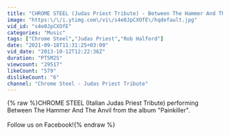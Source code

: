 ```yaml
---
title: "CHROME STEEL (Judas Priest Tribute) - Between The Hammer And The Anvil (Official Music Video)"
image: "https:\/\/i.ytimg.com\/vi\/s4e0JpCXOfE\/hqdefault.jpg"
vid_id: "s4e0JpCXOfE"
categories: "Music"
tags: ["Chrome Steel","Judas Priest","Rob Halford"]
date: "2021-09-18T11:31:25+03:00"
vid_date: "2013-10-12T12:22:36Z"
duration: "PT5M2S"
viewcount: "29517"
likeCount: "579"
dislikeCount: "6"
channel: "Chrome Steel - Judas Priest Tribute"
---
```

{% raw %}CHROME STEEL (Italian Judas Priest Tribute) performing Between The Hammer And The Anvil from the album &quot;Painkiller&quot;.<br /><br />Follow us on Facebook!{% endraw %}
